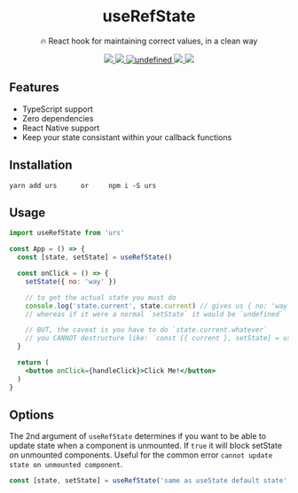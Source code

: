 <h1 align="center">useRefState</h1>
<p align="center">🔥 React hook for maintaining correct values, in a clean way</p>
<p align="center">
    <a href="https://github.com/alex-cory/urs/pulls">
      <img src="https://camo.githubusercontent.com/d4e0f63e9613ee474a7dfdc23c240b9795712c96/68747470733a2f2f696d672e736869656c64732e696f2f62616467652f5052732d77656c636f6d652d627269676874677265656e2e737667" />
    </a>
    <a href="https://www.npmjs.com/package/urs">
      <img src="https://img.shields.io/npm/dt/urs.svg" />
    </a>
    <a href="https://bundlephobia.com/result?p=urs">
      <img alt="undefined" src="https://img.shields.io/bundlephobia/minzip/urs.svg">
    </a>
    <!-- <a href="https://github.com/alex-cory/urs/blob/master/license.md">
      <img alt="undefined" src="https://img.shields.io/github/license/alex-cory/urs.svg">
    </a> -->
    <a href="https://codeclimate.com/github/alex-cory/urs/maintainability">
      <img src="https://api.codeclimate.com/v1/badges/e661bf6aa5e4d64502c6/maintainability" />
    </a>
    <a href="https://www.npmjs.com/package/urs">
      <img src="https://img.shields.io/npm/v/urs.svg" style="max-width:100%;">
    </a>
</p>

Features
--------

- TypeScript support
- Zero dependencies
- React Native support
- Keep your state consistant within your callback functions

<!-- ### Examples
- [Example - Next.js - codesandbox container](https://codesandbox.io/s/rs-in-nextjs-actual-epb25) (sometimes containers are buggy, if so try [this example](https://codesandbox.io/s/rs-in-nextjs-4gy7v)) -->

Installation
------------

```shell
yarn add urs      or     npm i -S urs
```

Usage
-----

```jsx
import useRefState from 'urs'

const App = () => {
  const [state, setState] = useRefState()

  const onClick = () => {
    setState({ no: 'way' })

    // to get the actual state you must do
    console.log('state.current', state.current) // gives us { no: 'way' }
    // whereas if it were a normal `setState` it would be `undefined`

    // BUT, the caveat is you have to do `state.current.whatever`
    // you CANNOT destructure like: `const [{ current }, setState] = useState()`
  }

  return (
    <button onClick={handleClick}>Click Me!</button>
  )
}
```

Options
-------

The 2nd argument of `useRefState` determines if you want to be able to update state when a component
is unmounted. If `true` it will block setState on unmounted components. Useful for the common error `cannot update state on unmounted component`.

```js
const [state, setState] = useRefState('same as useState default state', true)
```
